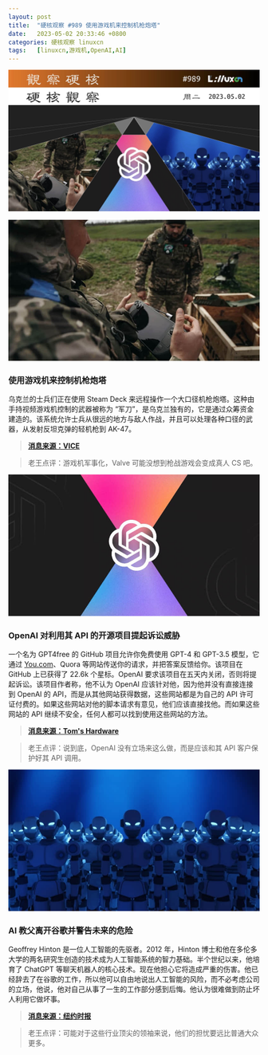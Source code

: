 ```yaml
---
layout: post
title:	"硬核观察 #989 使用游戏机来控制机枪炮塔"
date:	2023-05-02 20:33:46 +0800 
categories:	硬核观察 linuxcn 
tags:	[linuxcn,游戏机,OpenAI,AI]
---
```



![](/Asserts/Images/album/202305/02/203251e66pyap5kpi65kgk.jpg)


![](/Asserts/Images/album/202305/02/203259m3u3gguxzbx77tk4.jpg)


### 使用游戏机来控制机枪炮塔


乌克兰的士兵们正在使用 Steam Deck 来远程操作一个大口径机枪炮塔。这种由手持视频游戏机控制的武器被称为 “军刀”，是乌克兰独有的，它是通过众筹资金建造的。该系统允许士兵从很远的地方与敌人作战，并且可以处理各种口径的武器，从发射反坦克弹的轻机枪到 AK-47。



> 
> **[消息来源：VICE](https://www.vice.com/en/article/5d9g9z/ukraine-is-now-using-steam-decks-to-control-machine-gun-turrets)**
> 
> 
> 



> 
> 老王点评：游戏机军事化，Valve 可能没想到枪战游戏会变成真人 CS 吧。
> 
> 
> 


![](/Asserts/Images/album/202305/02/203311sxvoq333q8jqggdd.jpg)


### OpenAI 对利用其 API 的开源项目提起诉讼威胁


一个名为 GPT4free 的 GitHub 项目允许你免费使用 GPT-4 和 GPT-3.5 模型，它通过 [You.com](http://you.com/)、Quora 等网站传送你的请求，并把答案反馈给你。该项目在 GitHub 上已获得了 22.6k 个星标。OpenAI 要求该项目在五天内关闭，否则将提起诉讼。该项目作者称，他不认为 OpenAI 应该针对他，因为他并没有直接连接到 OpenAI 的 API，而是从其他网站获得数据，这些网站都是为自己的 API 许可证付费的。如果这些网站对他的脚本请求有意见，他们应该直接找他。而如果这些网站的 API 继续不安全，任何人都可以找到使用这些网站的方法。



> 
> **[消息来源：Tom's Hardware](https://www.tomshardware.com/news/openai-sends-shutdown-letter-to-gpt4free)**
> 
> 
> 



> 
> 老王点评：说到底，OpenAI 没有立场来这么做，而是应该和其 API 客户保护好其 API 调用。
> 
> 
> 


![](/Asserts/Images/album/202305/02/203327quzxb22rlbqlo5bx.jpg)


### AI 教父离开谷歌并警告未来的危险


Geoffrey Hinton 是一位人工智能的先驱者。2012 年，Hinton 博士和他在多伦多大学的两名研究生创造的技术成为人工智能系统的智力基础。半个世纪以来，他培育了 ChatGPT 等聊天机器人的核心技术。现在他担心它将造成严重的伤害。他已经辞去了在谷歌的工作，所以他可以自由地说出人工智能的风险，而不必考虑公司的立场，他说，他对自己从事了一生的工作部分感到后悔。他认为很难做到防止坏人利用它做坏事。



> 
> **[消息来源：纽约时报](https://www.nytimes.com/2023/05/01/technology/ai-google-chatbot-engineer-quits-hinton.html)**
> 
> 
> 



> 
> 老王点评：可能对于这些行业顶尖的领袖来说，他们的担忧要远比普通大众更多。
> 
> 
>

